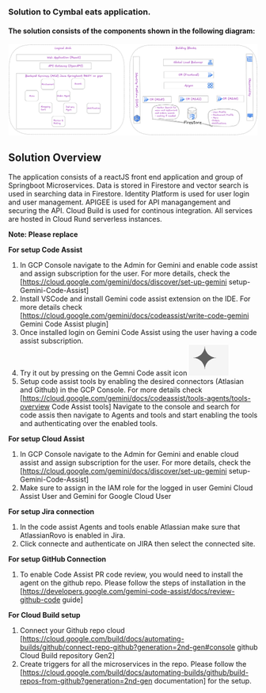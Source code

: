 ###  Solution to Cymbal eats application.
#### The solution consists of the components shown in the following diagram:

![solution high level blueprint](Cloud-Next-Screen-Demo-App-Architecture.png)

## Solution Overview

The application consists of a reactJS front end application and group of Springboot Microservices. Data is stored in Firestore and vector search is used in searching data in Firestore.
Identity Platform is used for user login and user management. APIGEE is used for API managangement and securing the API. Cloud Build is used for continous integration. All services are hosted in Cloud Rund serverless instances.

**Note: Please replace**

**For setup Code Assist**

1. In GCP Console navigate to the Admin for Gemini and enable code assist and assign subscription for the user. For more details, check the [https://cloud.google.com/gemini/docs/discover/set-up-gemini setup-Gemini-Code-Assist]
2. Install VSCode and install Gemini code assist extension on the IDE. For more details check [https://cloud.google.com/gemini/docs/codeassist/write-code-gemini Gemini Code Assist plugin]
3. Once installed login on Gemini Code Assist using the user having a code assist subscription.
4. Try it out by pressing on the Gemni Code assit icon ![Gemini Code Assist](gemini-code-assist.png)
5. Setup code assist tools by enabling the desired connectors (Atlasian and Github) in the GCP Console. For more details check [https://cloud.google.com/gemini/docs/codeassist/tools-agents/tools-overview Code Assist tools] Navigate to the console and search for code assis then navigate to Agents and tools and start enabling the tools and authenticating over the enabled tools.

**For setup Cloud Assist**

1. In GCP Console navigate to the Admin for Gemini and enable cloud assist and assign subscription for the user. For more details, check the [https://cloud.google.com/gemini/docs/discover/set-up-gemini setup-Gemini-Code-Assist]
2. Make sure to assign in the IAM role for the logged in user Gemini Cloud Assist User and Gemini for Google Cloud User

**For setup Jira connection**

1. In the code assist Agents and tools enable Atlassian make sure that AtlassianRovo is enabled in Jira.
2. Click connecte and authenticate on JIRA then select the connected site.

**For setup GitHub Connection**

1. To enable Code Assist PR code review, you would need to install the agent on the github repo. Please follow the steps of installation in the [https://developers.google.com/gemini-code-assist/docs/review-github-code guide]

**For Cloud Build setup**

1. Connect your Github repo cloud [https://cloud.google.com/build/docs/automating-builds/github/connect-repo-github?generation=2nd-gen#console github Cloud Build repository Gen2]
2. Create triggers for all the microservices in the repo. Please follow the [https://cloud.google.com/build/docs/automating-builds/github/build-repos-from-github?generation=2nd-gen documentation] for the setup.
